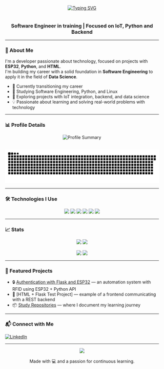 <br>
<div align="center">
  <a href="https://git.io/typing-svg"><img src="https://readme-typing-svg.demolab.com?font=Fira+Code&weight=900&size=40&pause=1000&color=FFFFFF&center=true&vCenter=true&width=435&height=70&lines=Hello!+Welcome.;My+name+is+Rafael.;Feel+Free!" alt="Typing SVG" /></a>
  <!-- https://github.com/DenverCoder1/readme-typing-svg?tab=readme-ov-file -->
</div>  
<br>
<h3 align="center">
  Software Engineer in training | Focused on IoT, Python and Backend
</h3>

---

### 🚀 About Me

I'm a developer passionate about technology, focused on projects with **ESP32**, **Python**, and **HTML**.  
I'm building my career with a solid foundation in **Software Engineering** to apply it in the field of **Data Science**. 

- 🎯 Currently transitioning my career
- 🧠 Studying Software Engineering, Python, and Linux
- 🤖 Exploring projects with IoT integration, backend, and data science
- 💡 Passionate about learning and solving real-world problems with technology

---

### 📊 Profile Details

<p align="center">
  <img src="https://github-profile-summary-cards.vercel.app/api/cards/profile-details?username=orafaeldantas&theme=radical" alt="Profile Summary" />
</p>
<br>
<div align="center"> 
  <picture>
  <source media="(prefers-color-scheme: dark)" srcset="https://raw.githubusercontent.com/orafaeldantas/orafaeldantas/output/github-contribution-grid-snake-dark.svg" />
  <source media="(prefers-color-scheme: light)" srcset="https://raw.githubusercontent.com/orafaeldantas/orafaeldantas/output/github-contribution-grid-snake.svg" />
  <img alt="github contribution snake animation" src="https://raw.githubusercontent.com/orafaeldantas/orafaeldantas/output/github-contribution-grid-snake.svg" />
</picture>

</div>

---

### 🛠️ Technologies I Use

<p align="center">
  <img src="https://img.shields.io/badge/Python-3776AB?style=for-the-badge&logo=python&logoColor=white" />
  <img src="https://img.shields.io/badge/Flask-000000?style=for-the-badge&logo=flask" />
  <img src="https://img.shields.io/badge/ESP32-black?style=for-the-badge&logo=espressif" />
  <img src="https://img.shields.io/badge/HTML5-e34c26?style=for-the-badge&logo=html5&logoColor=white" />
  <img src="https://img.shields.io/badge/Linux-FCC624?style=for-the-badge&logo=linux&logoColor=black" />
  <img src="https://img.shields.io/badge/Git-F05032?style=for-the-badge&logo=git&logoColor=white" />
</p>

---

### 📈 Stats

<div align="center">
  <img height="180em" src="https://github-readme-stats.vercel.app/api?username=orafaeldantas&show_icons=true&theme=radical" />
  <img height="180em" src="https://github-readme-stats.vercel.app/api/top-langs/?username=orafaeldantas&layout=compact&theme=radical" />
</div>

<br>

<div align="center">
  <img height="239em" src="https://github-profile-summary-cards.vercel.app/api/cards/repos-per-language?username=orafaeldantas&theme=radical" />
  <img height="239em" src="https://github-profile-summary-cards.vercel.app/api/cards/stats?username=orafaeldantas&theme=radical" />
</div>

---

### 📌 Featured Projects

- 🔒 [Authentication with Flask and ESP32](https://github.com/orafaeldantas/automacao-rfid-esp32-pep) — an automation system with RFID using ESP32 + Python API
- 🧪 [HTML + Flask Test Project] — example of a frontend communicating with a REST backend
- 📦 [Study Repositories](https://github.com/orafaeldantas/curso-python) — where I document my learning journey

---

### 📬 Connect with Me

[![LinkedIn](https://img.shields.io/badge/-LinkedIn-blue?style=flat-square&logo=linkedin)](https://www.linkedin.com/in/orafaeldantas/)

---

<p align="center">
  <img src="https://media.giphy.com/media/qgQUggAC3Pfv687qPC/giphy.gif" width="400" />
</p>

<p align="center">
  Made with 💻 and a passion for continuous learning.
</p>
